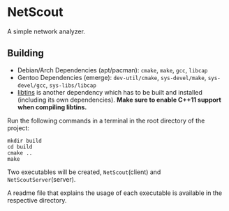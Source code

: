 # NetScout

A simple network analyzer.

## Building

- Debian/Arch Dependencies (apt/pacman): `cmake`, `make`, `gcc`, `libcap`
- Gentoo Dependencies (emerge): `dev-util/cmake`, `sys-devel/make`, `sys-devel/gcc`, `sys-libs/libcap`
- [libtins](https://github.com/mfontanini/libtins) is another dependency which has to be built and installed (including its own dependencies). **Make sure to enable C++11 support when compiling libtins.**

Run the following commands in a terminal in the root directory of the project:
```
mkdir build
cd build
cmake ..
make
```
Two executables will be created, `NetScout`(client) and `NetScoutServer`(server).

A readme file that explains the usage of each executable is available in the respective directory.
